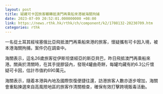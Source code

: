 ```yaml
---
layout: post
title: 疑藏可卡因旅客輾轉抵澳門再乘船來港被海關拘捕
date: 2023-07-09 20:52:01.000000000 +08:00
link: https://news.rthk.hk/rthk/ch/component/k2/1708132-20230709.htm
categories: rthk
---
```


一名從土耳其經埃塞俄比亞飛抵澳門再乘船來港的旅客，懷疑攜有可卡因入境，被本港海關拘捕，案件仍在調查中。

海關表示，這名26歲旅客從伊斯坦堡經亞的斯亞貝巴，昨日飛抵澳門再乘船來港。關員於清關時，在其手提膠袋內，發現4罐曲奇餅，每罐均藏有約6.3公斤懷疑可卡因，估計市值約690萬元。

海關表示，隨着本港與內地及國際恢復便捷往還，訪港旅客人數亦逐步增加，海關會重點揀選來自高風險地區的旅客作清關檢查，確保有效打擊跨境販毒活動。
